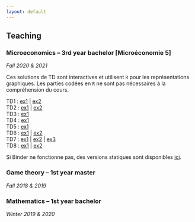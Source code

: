 ```yaml
---
layout: default
---
```

<style type="text/css">
ul {
font-size: 12px;
}
</style>

## Teaching

### Microeconomics – 3rd year bachelor \[Microéconomie 5\]

*Fall 2020 & 2021*

Ces solutions de TD sont interactives et utilisent `R` pour les représentations graphiques.
Les parties codées en `R` ne sont pas nécessaires à la compréhension du cours.

TD1 : [ex1](https://mybinder.org/v2/gh/antoine-jacquet/binder-teaching/e3617ee0862b9505c886cf875c5a3370562e72fd?urlpath=lab%2Ftree%2FMicro%C3%A9conomie%205%2Fmicro5-TD1-ex1.ipynb) 
   \| [ex2](https://mybinder.org/v2/gh/antoine-jacquet/binder-teaching/e3617ee0862b9505c886cf875c5a3370562e72fd?urlpath=lab%2Ftree%2FMicro%C3%A9conomie%205%2Fmicro5-TD1-ex2.ipynb)  
TD2 : [ex1](https://mybinder.org/v2/gh/antoine-jacquet/binder-teaching/e3617ee0862b9505c886cf875c5a3370562e72fd?urlpath=lab%2Ftree%2FMicro%C3%A9conomie%205%2Fmicro5-TD2-ex1.ipynb) 
   \| [ex2](https://mybinder.org/v2/gh/antoine-jacquet/binder-teaching/e3617ee0862b9505c886cf875c5a3370562e72fd?urlpath=lab%2Ftree%2FMicro%C3%A9conomie%205%2Fmicro5-TD2-ex2.ipynb)  
TD3 : [ex1](https://mybinder.org/v2/gh/antoine-jacquet/binder-teaching/e3617ee0862b9505c886cf875c5a3370562e72fd?urlpath=lab%2Ftree%2FMicro%C3%A9conomie%205%2Fmicro5-TD3-ex1.ipynb)  
TD4 : [ex1](https://mybinder.org/v2/gh/antoine-jacquet/binder-teaching/e3617ee0862b9505c886cf875c5a3370562e72fd?urlpath=lab%2Ftree%2FMicro%C3%A9conomie%205%2Fmicro5-TD4-ex1.ipynb)  
TD5 : [ex1](https://mybinder.org/v2/gh/antoine-jacquet/binder-teaching/e3617ee0862b9505c886cf875c5a3370562e72fd?urlpath=lab%2Ftree%2FMicro%C3%A9conomie%205%2Fmicro5-TD5-ex1.ipynb)  
TD6 : [ex1](https://mybinder.org/v2/gh/antoine-jacquet/binder-teaching/e3617ee0862b9505c886cf875c5a3370562e72fd?urlpath=lab%2Ftree%2FMicro%C3%A9conomie%205%2Fmicro5-TD6-ex1.ipynb)
   \| [ex2](https://mybinder.org/v2/gh/antoine-jacquet/binder-teaching/e3617ee0862b9505c886cf875c5a3370562e72fd?urlpath=lab%2Ftree%2FMicro%C3%A9conomie%205%2Fmicro5-TD6-ex2.ipynb)  
TD7 : [ex1](https://mybinder.org/v2/gh/antoine-jacquet/binder-teaching/e3617ee0862b9505c886cf875c5a3370562e72fd?urlpath=lab%2Ftree%2FMicro%C3%A9conomie%205%2Fmicro5-TD7-ex1.ipynb)
   \| [ex2](https://mybinder.org/v2/gh/antoine-jacquet/binder-teaching/e3617ee0862b9505c886cf875c5a3370562e72fd?urlpath=lab%2Ftree%2FMicro%C3%A9conomie%205%2Fmicro5-TD7-ex2.ipynb) 
   \| [ex3](https://mybinder.org/v2/gh/antoine-jacquet/binder-teaching/e3617ee0862b9505c886cf875c5a3370562e72fd?urlpath=lab%2Ftree%2FMicro%C3%A9conomie%205%2Fmicro5-TD7-ex3.ipynb)  
TD8 : [ex1](https://mybinder.org/v2/gh/antoine-jacquet/binder-teaching/e3617ee0862b9505c886cf875c5a3370562e72fd?urlpath=lab%2Ftree%2FMicro%C3%A9conomie%205%2Fmicro5-TD8-ex1.ipynb) 
   \| [ex2](https://mybinder.org/v2/gh/antoine-jacquet/binder-teaching/e3617ee0862b9505c886cf875c5a3370562e72fd?urlpath=lab%2Ftree%2FMicro%C3%A9conomie%205%2Fmicro5-TD8-ex2.ipynb)   
   
Si Binder ne fonctionne pas, des versions statiques sont disponibles [ici](https://github.com/antoine-jacquet/binder-teaching/tree/main/Microéconomie%205).


### Game theory – 1st year master

*Fall 2018 & 2019*


### Mathematics – 1st year bachelor

*Winter 2019 & 2020*


